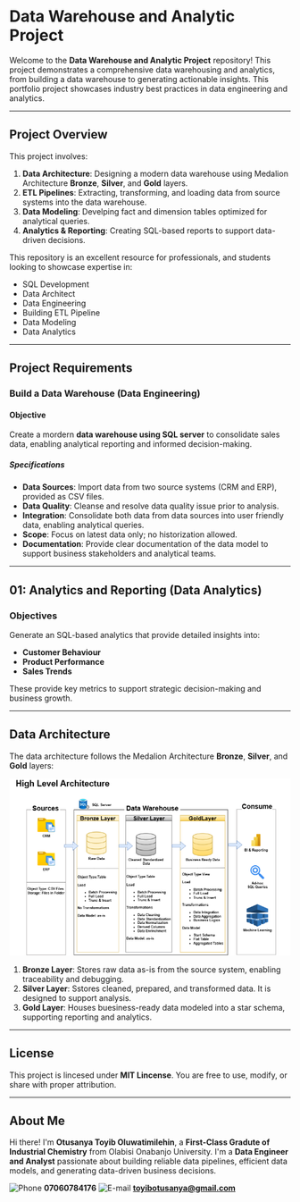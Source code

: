 # Data Warehouse and Analytic Project

Welcome to the **Data Warehouse and Analytic Project** repository!
This project demonstrates a comprehensive data warehousing and analytics, from building a data warehouse to generating actionable insights. This portfolio project showcases industry best practices in data engineering and analytics.

---

## Project Overview
This project involves:

1. **Data Architecture**: Designing a modern data warehouse using Medalion Architecture **Bronze**, **Silver**, and **Gold** layers.
2. **ETL Pipelines**: Extracting, transforming, and loading data from source systems into the data warehouse.
3. **Data Modeling**: Develping fact and dimension tables optimized for analytical queries.
4. **Analytics & Reporting**: Creating SQL-based reports to support data-driven decisions.

This repository is an excellent resource for professionals, and students looking to showcase expertise in:

* SQL Development
* Data Architect
* Data Engineering
* Building ETL Pipeline
* Data Modeling
* Data Analytics

---

## Project Requirements

### Build a Data Warehouse (Data Engineering)

#### Objective

Create a mordern **data warehouse using SQL server** to consolidate sales data, enabling analytical reporting and informed decision-making.

##### Specifications

* **Data Sources**: Import data from two source systems (CRM and ERP), provided as CSV files.
* **Data Quality**: Cleanse and resolve data quality issue prior to analysis.
* **Integration**: Consolidate both data from data sources into user friendly data, enabling analytical queries.
* **Scope**: Focus on latest data only; no historization allowed.
* **Documentation**: Provide clear documentation of the data model to support business stakeholders and analytical teams.

---

## 01: Analytics and Reporting (Data Analytics)

### Objectives

Generate an SQL-based analytics that provide detailed insights into:

* **Customer Behaviour**
* **Product Performance**
* **Sales Trends**

These provide key metrics to support strategic decision-making and business growth.

---

## Data Architecture
The data architecture follows the Medalion Architecture **Bronze**, **Silver**, and **Gold** layers:

![Data Architecture.png](docs/data_architecture.png)

1. **Bronze Layer**: Stores raw data as-is from the source system, enabling traceability and debugging.
2. **Silver Layer**: Sstores cleaned, prepared, and transformed data. It is designed to support analysis.
3. **Gold Layer**: Houses buesiness-ready data modeled into a star schema, supporting reporting and analytics.

---

## License
This project is lincesed under **MIT Lincense**. You are free to use, modify, or share with proper attribution.

---

## About Me
Hi there! I'm **Otusanya Toyib Oluwatimilehin**, a **First-Class Gradute of Industrial Chemistry** from Olabisi Onabanjo University. I'm a **Data Engineer and Analyst** passionate about building reliable data pipelines, efficient data models, and generating data-driven business decisions. 

<img src="https://cdn-icons-png.flaticon.com/128/724/724664.png" width="18" alt="Phone"/> **07060784176** 
<img src="https://cdn-icons-png.flaticon.com/128/732/732200.png" width="18" alt="E-mail"/> **toyibotusanya@gmail.com**
